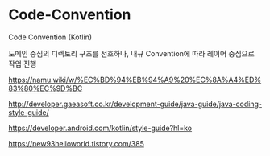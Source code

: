 # Code-Convention
Code Convention (Kotlin)

도메인 중심의 디렉토리 구조를 선호하나, 내규 Convention에 따라 레이어 중심으로 작업 진행

https://namu.wiki/w/%EC%BD%94%EB%94%A9%20%EC%8A%A4%ED%83%80%EC%9D%BC

http://developer.gaeasoft.co.kr/development-guide/java-guide/java-coding-style-guide/

https://developer.android.com/kotlin/style-guide?hl=ko

https://new93helloworld.tistory.com/385
